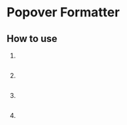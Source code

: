 # Popover Formatter

## How to use

1. 

<img src="https://raw.githubusercontent.com/kinnara-digital-studio/kecak-workflow/master/docs/assets/.png" alt="" />

2.
<img src="https://raw.githubusercontent.com/kinnara-digital-studio/kecak-workflow/master/docs/assets/.png" alt="" />

3.
<img src="https://raw.githubusercontent.com/kinnara-digital-studio/kecak-workflow/master/docs/assets/.png" alt="" />

4.
<img src="https://raw.githubusercontent.com/kinnara-digital-studio/kecak-workflow/master/docs/assets/.png" alt="" />
